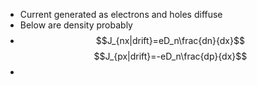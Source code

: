 - Current generated as electrons and holes diffuse
- Below are density probably
- $$J_{nx|drift}=eD_n\frac{dn}{dx}$$$$J_{px|drift}=-eD_n\frac{dp}{dx}$$
-